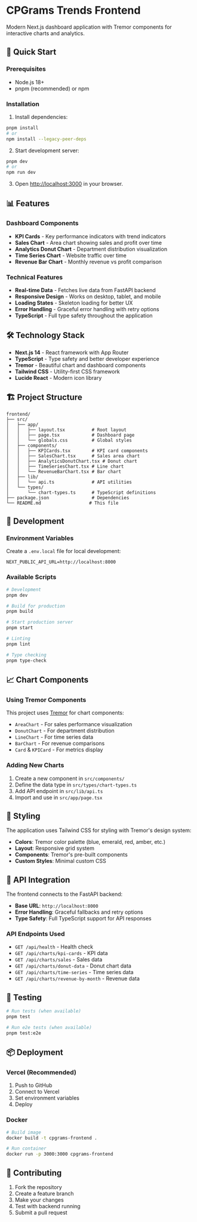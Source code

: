 # CPGrams Trends Frontend

Modern Next.js dashboard application with Tremor components for interactive charts and analytics.

## 🚀 Quick Start

### Prerequisites

- Node.js 18+
- pnpm (recommended) or npm

### Installation

1. Install dependencies:

```bash
pnpm install
# or
npm install --legacy-peer-deps
```

2. Start development server:

```bash
pnpm dev
# or
npm run dev
```

3. Open [http://localhost:3000](http://localhost:3000) in your browser.

## 📊 Features

### Dashboard Components

- **KPI Cards** - Key performance indicators with trend indicators
- **Sales Chart** - Area chart showing sales and profit over time
- **Analytics Donut Chart** - Department distribution visualization
- **Time Series Chart** - Website traffic over time
- **Revenue Bar Chart** - Monthly revenue vs profit comparison

### Technical Features

- **Real-time Data** - Fetches live data from FastAPI backend
- **Responsive Design** - Works on desktop, tablet, and mobile
- **Loading States** - Skeleton loading for better UX
- **Error Handling** - Graceful error handling with retry options
- **TypeScript** - Full type safety throughout the application

## 🛠️ Technology Stack

- **Next.js 14** - React framework with App Router
- **TypeScript** - Type safety and better developer experience
- **Tremor** - Beautiful chart and dashboard components
- **Tailwind CSS** - Utility-first CSS framework
- **Lucide React** - Modern icon library

## 🏗️ Project Structure

```
frontend/
├── src/
│   ├── app/
│   │   ├── layout.tsx          # Root layout
│   │   ├── page.tsx            # Dashboard page
│   │   └── globals.css         # Global styles
│   ├── components/
│   │   ├── KPICards.tsx        # KPI card components
│   │   ├── SalesChart.tsx      # Sales area chart
│   │   ├── AnalyticsDonutChart.tsx # Donut chart
│   │   ├── TimeSeriesChart.tsx # Line chart
│   │   └── RevenueBarChart.tsx # Bar chart
│   ├── lib/
│   │   └── api.ts              # API utilities
│   └── types/
│       └── chart-types.ts      # TypeScript definitions
├── package.json                # Dependencies
└── README.md                  # This file
```

## 🔧 Development

### Environment Variables

Create a `.env.local` file for local development:

```env
NEXT_PUBLIC_API_URL=http://localhost:8000
```

### Available Scripts

```bash
# Development
pnpm dev

# Build for production
pnpm build

# Start production server
pnpm start

# Linting
pnpm lint

# Type checking
pnpm type-check
```

## 📈 Chart Components

### Using Tremor Components

This project uses [Tremor](https://github.com/tremorlabs/tremor) for chart components:

- `AreaChart` - For sales performance visualization
- `DonutChart` - For department distribution
- `LineChart` - For time series data
- `BarChart` - For revenue comparisons
- `Card` & `KPICard` - For metrics display

### Adding New Charts

1. Create a new component in `src/components/`
2. Define the data type in `src/types/chart-types.ts`
3. Add API endpoint in `src/lib/api.ts`
4. Import and use in `src/app/page.tsx`

## 🎨 Styling

The application uses Tailwind CSS for styling with Tremor's design system:

- **Colors**: Tremor color palette (blue, emerald, red, amber, etc.)
- **Layout**: Responsive grid system
- **Components**: Tremor's pre-built components
- **Custom Styles**: Minimal custom CSS

## 🔌 API Integration

The frontend connects to the FastAPI backend:

- **Base URL**: `http://localhost:8000`
- **Error Handling**: Graceful fallbacks and retry options
- **Type Safety**: Full TypeScript support for API responses

### API Endpoints Used

- `GET /api/health` - Health check
- `GET /api/charts/kpi-cards` - KPI data
- `GET /api/charts/sales` - Sales data
- `GET /api/charts/donut-data` - Donut chart data
- `GET /api/charts/time-series` - Time series data
- `GET /api/charts/revenue-by-month` - Revenue data

## 🧪 Testing

```bash
# Run tests (when available)
pnpm test

# Run e2e tests (when available)
pnpm test:e2e
```

## 📦 Deployment

### Vercel (Recommended)

1. Push to GitHub
2. Connect to Vercel
3. Set environment variables
4. Deploy

### Docker

```bash
# Build image
docker build -t cpgrams-frontend .

# Run container
docker run -p 3000:3000 cpgrams-frontend
```

## 🤝 Contributing

1. Fork the repository
2. Create a feature branch
3. Make your changes
4. Test with backend running
5. Submit a pull request
